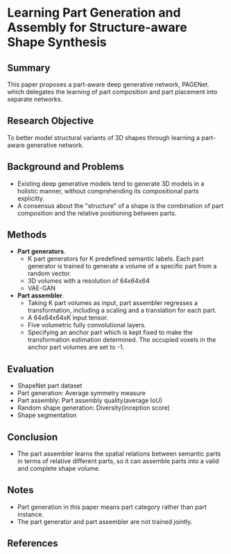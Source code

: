 # Learning Part Generation and Assembly for Structure-aware Shape Synthesis

## Summary
This paper proposes a part-aware deep generative network, PAGENet. which delegates the learning of part composition and part placement into separate networks.
## Research Objective
To better model structural variants of 3D shapes through learning a part-aware generative network.
## Background and Problems
- Existing deep generative models tend to generate 3D models in a holistic manner, without comprehending its compositional parts explicitly.
- A consensus about the "structure" of a shape is the combination of part composition and the relative positioning between parts.
## Methods
- **Part generators**. 
	- K part generators for K predefined semantic labels. Each part generator is trained to generate a volume of a specific part from a random vector.
	- 3D volumes with a resolution of 64x64x64
	- VAE-GAN
- **Part assembler**. 
	- Taking K part volumes as input, part assembler regresses a transformation, including a scaling and a translation for each part.
	- A 64x64x64xK input tensor.
	- Five volumetric fully convolutional layers.
	- Specifying an anchor part which is kept fixed to make the transformation estimation determined. The occupied voxels in the anchor part volumes are set to -1.
## Evaluation
- ShapeNet part dataset
- Part generation: Average symmetry measure
- Part assembly: Part assembly quality(average IoU)
- Random shape generation: Diversity(inception score)
- Shape segmentation
## Conclusion
- The part assembler learns the spatial relations between semantic parts in terms of relative different parts, so it can assemble parts into a valid and complete shape volume.
## Notes
- Part generation in this paper means part category rather than part instance.
- The part generator and part assembler are not trained jointly.
## References
<!--stackedit_data:
eyJoaXN0b3J5IjpbLTcwMDkwNTEwNF19
-->